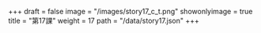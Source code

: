 +++
draft = false 
image = "/images/story17_c_t.png" 
showonlyimage = true 
title = "第17課" 
weight = 17 
path = "/data/story17.json" 
+++
